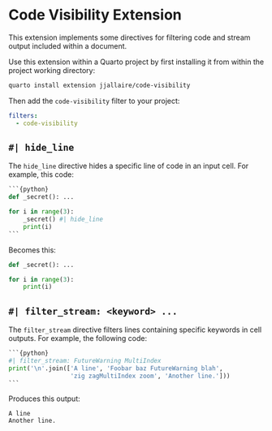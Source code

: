 # Code Visibility Extension

This extension implements some directives for filtering code and stream
output included within a document.

Use this extension within a Quarto project by first installing it from within the project working directory:

``` bash
quarto install extension jjallaire/code-visibility
```

Then add the `code-visibility` filter to your project:

```yaml
filters:
  - code-visibility
```

## `#| hide_line`

The `hide_line` directive hides a specific line of code in an input
cell. For example, this code:

```` python
```{python}
def _secret(): ...

for i in range(3):
    _secret() #| hide_line
    print(i)
```
````

Becomes this:

``` python
def _secret(): ...

for i in range(3):
    print(i)
```

## `#| filter_stream: <keyword> ...`

The `filter_stream` directive filters lines containing specific keywords
in cell outputs. For example, the following code:

```` python
```{python}
#| filter_stream: FutureWarning MultiIndex
print('\n'.join(['A line', 'Foobar baz FutureWarning blah', 
                 'zig zagMultiIndex zoom', 'Another line.']))
```
````

Produces this output:

    A line
    Another line.
